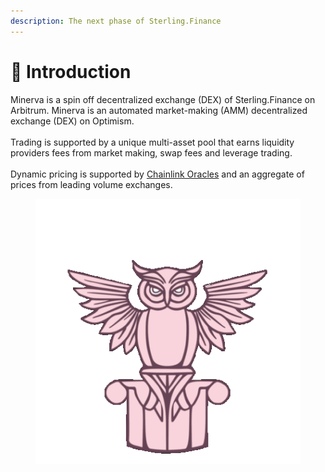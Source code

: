 ```yaml
---
description: The next phase of Sterling.Finance
---
```


# 🦉 Introduction

Minerva is a spin off decentralized exchange (DEX) of Sterling.Finance on Arbitrum. Minerva is an automated market-making (AMM) decentralized exchange (DEX) on Optimism.\
\
Trading is supported by a unique multi-asset pool that earns liquidity providers fees from market making, swap fees and leverage trading.\
\
Dynamic pricing is supported by [Chainlink Oracles](https://chain.link/) and an aggregate of prices from leading volume exchanges.

<figure><img src=".gitbook/assets/frame_123_delay-0.04s.gif" alt=""><figcaption></figcaption></figure>
